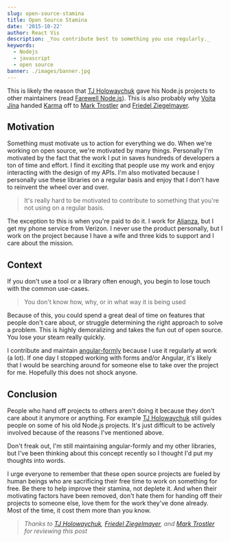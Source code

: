 ```yaml
---
slug: open-source-stamina
title: Open Source Stamina
date: '2015-10-22'
author: React Vis
description: _You contribute best to something you use regularly._
keywords:
  - Nodejs
  - javascript
  - open source
banner: ./images/banner.jpg
---
```


This is likely the reason that
[TJ Holowaychuk](https://twitter.com/tjholowaychuk) gave his Node.js projects to
other maintainers (read
[Farewell Node.js](https://medium.com/@tjholowaychuk/farewell-node-js-4ba9e7f3e52b#.pj5yx57zb)).
This is also probably why [Vojta Jína](https://twitter.com/vojtajina) handed
[Karma](http://karma-runner.github.io) off to
[Mark Trostler](https://twitter.com/zzoass) and
[Friedel Ziegelmayer](https://twitter.com/dignifiedquire).

## Motivation

Something must motivate us to action for everything we do. When we're working on
open source, we're motivated by many things. Personally I'm motivated by the
fact that the work I put in saves hundreds of developers a ton of time and
effort. I find it exciting that people use my work and enjoy interacting with
the design of my APIs. I'm also motivated because I personally use these
libraries on a regular basis and enjoy that I don't have to reinvent the wheel
over and over.

> It's really hard to be motivated to contribute to something that you're not
> using on a regular basis.

The exception to this is when you're paid to do it. I work for
[Alianza](http://www.alianza.com), but I get my phone service from Verizon. I
never use the product personally, but I work on the project because I have a
wife and three kids to support and I care about the mission.

## Context

If you don't use a tool or a library often enough, you begin to lose touch with
the common use-cases.

> You don't know how, why, or in what way it is being used

Because of this, you could spend a great deal of time on features that people
don't care about, or struggle determining the right approach to solve a problem.
This is highly demoralizing and takes the fun out of open source. You lose your
steam really quickly.

I contribute and maintain
[angular-formly](https://github.com/formly-js/angular-formly) because I use it
regularly at work (a lot). If one day I stopped working with forms and/or
Angular, it's likely that I would be searching around for someone else to take
over the project for me. Hopefully this does not shock anyone.

## Conclusion

People who hand off projects to others aren't doing it because they don't care
about it anymore or anything. For example
[TJ Holowaychuk](https://twitter.com/tjholowaychuk) still guides people on some
of his old Node.js projects. It's just difficult to be actively involved because
of the reasons I've mentioned above.

Don't freak out, I'm still maintaining angular-formly and my other libraries,
but I've been thinking about this concept recently so I thought I'd put my
thoughts into words.

I urge everyone to remember that these open source projects are fueled by human
beings who are sacrificing their free time to work on something for free. Be
there to help improve their stamina, not deplete it. And when their motivating
factors have been removed, don't hate them for handing off their projects to
someone else, love them for the work they've done already. Most of the time, it
cost them more than you know.

> _Thanks to [TJ Holowaychuk](https://twitter.com/tjholowaychuk),
> [Friedel Ziegelmayer](https://twitter.com/dignifiedquire), and
> [Mark Trostler](https://twitter.com/zzoass) for reviewing this post_
